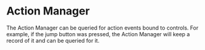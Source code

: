 # Action Manager
The Action Manager can be queried for action events bound to controls. For example, if the jump button was pressed,
the Action Manager will keep a record of it and can be queried for it.